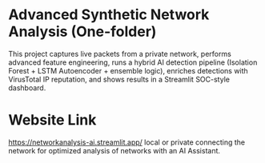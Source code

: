# Advanced Synthetic Network Analysis (One-folder)
This project captures live packets from a private network, performs advanced feature engineering, runs a hybrid AI detection pipeline (Isolation Forest + LSTM Autoencoder + ensemble logic), enriches detections with VirusTotal IP reputation, and shows results in a Streamlit SOC-style dashboard.

# Website Link 
https://networkanalysis-ai.streamlit.app/
local or private connecting the network for optimized analysis of networks with an AI Assistant.
